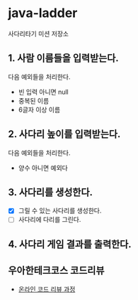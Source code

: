 # java-ladder
사다리타기 미션 저장소

## 1. 사람 이름들을 입력받는다.
다음 예외들을 처리한다.
- 빈 입력 아니면 null
- 중복된 이름
- 6글자 이상 이름

## 2. 사다리 높이를 입력받는다.
다음 예외들을 처리한다.
- 양수 아니면 예외다

## 3. 사다리를 생성한다.
- [x] 그릴 수 있는 사다리를 생성한다.
- [ ] 사다리에 다리를 그린다.

## 4. 사다리 게임 결과를 출력한다.



## 우아한테크코스 코드리뷰
* [온라인 코드 리뷰 과정](https://github.com/woowacourse/woowacourse-docs/blob/master/maincourse/README.md)